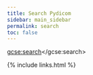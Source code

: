 ```yaml
---
title: Search Pydicom
sidebar: main_sidebar
permalink: search
toc: false
---
```


<style>
    .cse .gsc-search-button input.gsc-search-button-v2,
    input.gsc-search-button-v2 {
        height: 26px !important;
        margin-top: 0 !important;
        min-width: 13px !important;
        padding: 5px 26px !important;
        width: 68px !important;
    }
</style>

<script>
  (function() {
    var cx = '010503388974132107851:rvx0hek_ybc';
    var gcse = document.createElement('script');
    gcse.type = 'text/javascript';
    gcse.async = true;
    gcse.src = 'https://cse.google.com/cse.js?cx=' + cx;
    var s = document.getElementsByTagName('script')[0];
    s.parentNode.insertBefore(gcse, s);
  })();
</script>

<gcse:search></gcse:search>

{% include links.html %}
